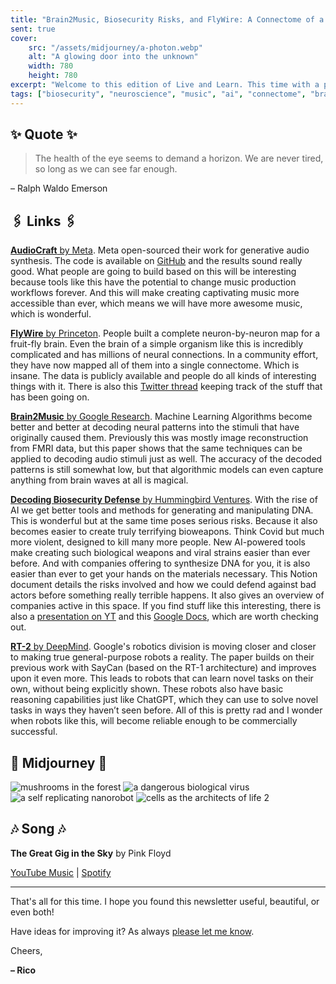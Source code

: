 ```yaml
---
title: "Brain2Music, Biosecurity Risks, and FlyWire: A Connectome of a Fruit Fly Brain"
sent: true
cover:
    src: "/assets/midjourney/a-photon.webp"
    alt: "A glowing door into the unknown"
    width: 780
    height: 780
excerpt: "Welcome to this edition of Live and Learn. This time with a paper decoding neural stimuli into music, some resources that dive into the risks that AI and other recent advances will bring to the world of biosecurity, a complete connectome of a fruit fly brain, and more. As always, I hope you enjoy this edition of Live and Learn."
tags: ["biosecurity", "neuroscience", "music", "ai", "connectome", "brain", "brain2music", "papers", "research", "newsletter"]
---
```


## ✨ Quote ✨

> The health of the eye seems to demand a horizon. We are never tired, so long as we can see far enough.

– Ralph Waldo Emerson 

## 🖇️ Links 🖇️

[**AudioCraft** by Meta](https://ai.meta.com/blog/audiocraft-musicgen-audiogen-encodec-generative-ai-audio/). Meta open-sourced their work for generative audio synthesis. The code is available on [GitHub](https://github.com/facebookresearch/audiocraft) and the results sound really good. What people are going to build based on this will be interesting because tools like this have the potential to change music production workflows forever. And this will make creating captivating music more accessible than ever, which means we will have more awesome music, which is wonderful. 

[**FlyWire** by Princeton](https://www.youtube.com/watch?v=nRNcRZGC_TE). People built a complete neuron-by-neuron map for a fruit-fly brain. Even the brain of a simple organism like this is incredibly complicated and has millions of neural connections. In a community effort, they have now mapped all of them into a single connectome. Which is insane. The data is publicly available and people do all kinds of interesting things with it. There is also this [Twitter thread](https://twitter.com/sdorkenw/status/1674859033076072448) keeping track of the stuff that has been going on. 

[**Brain2Music** by Google Research](https://google-research.github.io/seanet/brain2music/). Machine Learning Algorithms become better and better at decoding neural patterns into the stimuli that have originally caused them. Previously this was mostly image reconstruction from FMRI data, but this paper shows that the same techniques can be applied to decoding audio stimuli just as well. The accuracy of the decoded patterns is still somewhat low, but that algorithmic models can even capture anything from brain waves at all is magical.

[**Decoding Biosecurity Defense** by Hummingbird Ventures](https://hummingbirdventures.notion.site/hummingbirdventures/Decoding-Biosecurity-Biodefense-33c0a42d440345b9be9eda18c3814060). With the rise of AI we get better tools and methods for generating and manipulating DNA. This is wonderful but at the same time poses serious risks. Because it also becomes easier to create truly terrifying bioweapons. Think Covid but much more violent, designed to kill many more people. New AI-powered tools make creating such biological weapons and viral strains easier than ever before. And with companies offering to synthesize DNA for you, it is also easier than ever to get your hands on the materials necessary. This Notion document details the risks involved and how we could defend against bad actors before something really terrible happens. It also gives an overview of companies active in this space. If you find stuff like this interesting, there is also a [presentation on YT](https://www.youtube.com/watch?v=Y5Xv-rmmsmY) and this [Google Docs](https://docs.google.com/document/d/1joiUQepouUFpIJtvaJ-yUr_oadJr0FuRrX9apvWLOLw/edit), which are worth checking out. 

[**RT-2** by DeepMind](https://www.deepmind.com/blog/rt-2-new-model-translates-vision-and-language-into-action). Google's robotics division is moving closer and closer to making true general-purpose robots a reality. The paper builds on their previous work with SayCan (based on the RT-1 architecture) and improves upon it even more. This leads to robots that can learn novel tasks on their own, without being explicitly shown. These robots also have basic reasoning capabilities just like ChatGPT, which they can use to solve novel tasks in ways they haven’t seen before. All of this is pretty rad and I wonder when robots like this, will become reliable enough to be commercially successful.

## 🌌 Midjourney 🌌

![mushrooms in the forest](/assets/midjourney/mushrooms-in-a-forest-in-the-morning.webp)
![a dangerous biological virus](/assets/midjourney/a-dangerous-biological-virus.webp)
![a self replicating nanorobot](/assets/midjourney/a-self-replicating-nanorobot.webp)
![cells as the architects of life 2](/assets/midjourney/cells-as-the-architects-of-life-2.webp)

## 🎶 Song 🎶

**The Great Gig in the Sky** by Pink Floyd 

[YouTube Music](https://music.youtube.com/watch?v=mPGv8L3a_sY) | [Spotify](https://open.spotify.com/track/2TjdnqlpwOjhijHCwHCP2d)

---

That's all for this time. I hope you found this newsletter useful, beautiful, or even both!

Have ideas for improving it? As always [please let me know](https://airtable.com/shro1VeyG4lkNXkx2). 

Cheers,

**– Rico**
